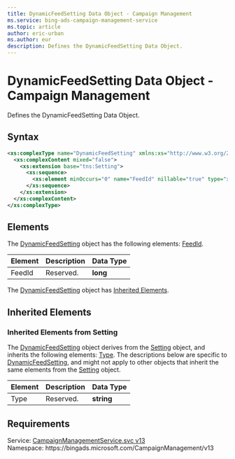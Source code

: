 ```yaml
---
title: DynamicFeedSetting Data Object - Campaign Management
ms.service: bing-ads-campaign-management-service
ms.topic: article
author: eric-urban
ms.author: eur
description: Defines the DynamicFeedSetting Data Object.
---
```

# DynamicFeedSetting Data Object - Campaign Management
Defines the DynamicFeedSetting Data Object.

## Syntax
```xml
<xs:complexType name="DynamicFeedSetting" xmlns:xs="http://www.w3.org/2001/XMLSchema">
  <xs:complexContent mixed="false">
    <xs:extension base="tns:Setting">
      <xs:sequence>
        <xs:element minOccurs="0" name="FeedId" nillable="true" type="xs:long" />
      </xs:sequence>
    </xs:extension>
  </xs:complexContent>
</xs:complexType>
```

## <a name="elements"></a>Elements

The [DynamicFeedSetting](dynamicfeedsetting.md) object has the following elements: [FeedId](#feedid).

|Element|Description|Data Type|
|-----------|---------------|-------------|
|<a name="feedid"></a>FeedId|Reserved.|**long**|

The [DynamicFeedSetting](dynamicfeedsetting.md) object has [Inherited Elements](#inheritedelements).

## <a name="inheritedelements"></a>Inherited Elements

### <a name="inheritedelementssetting"></a>Inherited Elements from Setting
The [DynamicFeedSetting](dynamicfeedsetting.md) object derives from the [Setting](setting.md) object, and inherits the following elements: [Type](#type). The descriptions below are specific to [DynamicFeedSetting](dynamicfeedsetting.md), and might not apply to other objects that inherit the same elements from the [Setting](setting.md) object.  

|Element|Description|Data Type|
|-----------|---------------|-------------|
|<a name="type"></a>Type|Reserved.|**string**|

## Requirements
Service: [CampaignManagementService.svc v13](https://campaign.api.bingads.microsoft.com/Api/Advertiser/CampaignManagement/v13/CampaignManagementService.svc)  
Namespace: https\://bingads.microsoft.com/CampaignManagement/v13  

